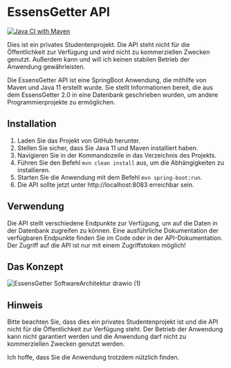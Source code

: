# EssensGetter API

[![Java CI with Maven](https://github.com/olech2412/EssensGetter-API/actions/workflows/maven.yml/badge.svg)](https://github.com/olech2412/EssensGetter-API/actions/workflows/maven.yml)

Dies ist ein privates Studentenprojekt. Die API steht nicht für die Öffentlichkeit zur Verfügung und wird nicht zu kommerziellen Zwecken genutzt. Außerdem kann und will ich keinen stabilen Betrieb der Anwendung gewährleisten.

Die EssensGetter API ist eine SpringBoot Anwendung, die mithilfe von Maven und Java 11 erstellt wurde. Sie stellt Informationen bereit, die aus dem EssensGetter 2.0 in eine Datenbank geschrieben wurden, um andere Programmierprojekte zu ermöglichen.

## Installation

1. Laden Sie das Projekt von GitHub herunter.
2. Stellen Sie sicher, dass Sie Java 11 und Maven installiert haben.
3. Navigieren Sie in der Kommandozeile in das Verzeichnis des Projekts.
4. Führen Sie den Befehl `mvn clean install` aus, um die Abhängigkeiten zu installieren.
5. Starten Sie die Anwendung mit dem Befehl `mvn spring-boot:run`.
6. Die API sollte jetzt unter http://localhost:8083 erreichbar sein.

## Verwendung

Die API stellt verschiedene Endpunkte zur Verfügung, um auf die Daten in der Datenbank zugreifen zu können. Eine ausführliche Dokumentation der verfügbaren Endpunkte finden Sie im Code oder in der API-Dokumentation.
Der Zugriff auf die API ist nur mit einem Zugriffstoken möglich!

## Das Konzept
![EssensGetter SoftwareArchitektur drawio (1)](https://user-images.githubusercontent.com/76694468/212769942-63c4dd74-2664-4111-9736-429c27f669c5.png)

## Hinweis

Bitte beachten Sie, dass dies ein privates Studentenprojekt ist und die API nicht für die Öffentlichkeit zur Verfügung steht. Der Betrieb der Anwendung kann nicht garantiert werden und die Anwendung darf nicht zu kommerziellen Zwecken genutzt werden.

Ich hoffe, dass Sie die Anwendung trotzdem nützlich finden.
